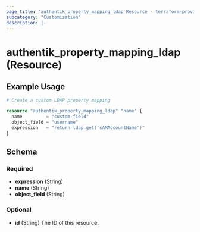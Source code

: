```yaml
---
page_title: "authentik_property_mapping_ldap Resource - terraform-provider-authentik"
subcategory: "Customization"
description: |-
---
```


# authentik_property_mapping_ldap (Resource)

## Example Usage

```terraform
# Create a custom LDAP property mapping

resource "authentik_property_mapping_ldap" "name" {
  name         = "custom-field"
  object_field = "username"
  expression   = "return ldap.get('sAMAccountName')"
}
```

<!-- schema generated by tfplugindocs -->
## Schema

### Required

- **expression** (String)
- **name** (String)
- **object_field** (String)

### Optional

- **id** (String) The ID of this resource.
